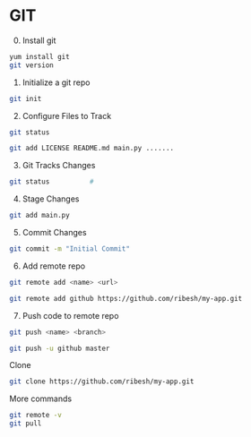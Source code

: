 # GIT

0. Install git
```bash
yum install git
git version
```
1. Initialize a git repo
```bash
git init
```

2. Configure Files to Track
```bash
git status

git add LICENSE README.md main.py .......
```

3. Git Tracks Changes
```bash
git status          #
```

4. Stage Changes
```bash
git add main.py
```

5. Commit Changes
```bash
git commit -m "Initial Commit"
```

6. Add remote repo
```bash
git remote add <name> <url>

git remote add github https://github.com/ribesh/my-app.git
```

7. Push code to remote repo
```bash
git push <name> <branch>

git push -u github master
```

Clone
```bash
git clone https://github.com/ribesh/my-app.git
```

More commands
```bash
git remote -v
git pull
```